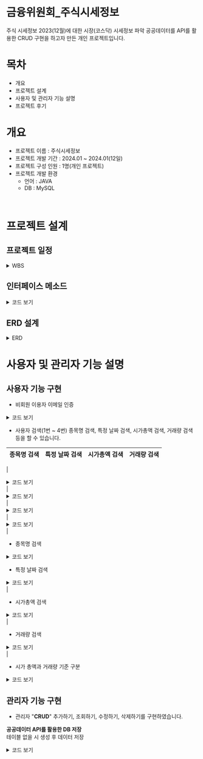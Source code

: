 # 금융위원회_주식시세정보
주식 시세정보 2023(12월)에 대한 시장(코스닥) 시세정보 파악
공공데이터를 API를 활용한 CRUD 구현을 하고자 만든 개인 프로젝트입니다.


# 목차
* 개요
* 프로젝트 설계
* 사용자 및 관리자 기능 설명
* 프로젝트 후기


# 개요
* 프로젝트 이름 : 주식시세정보
* 프로젝트 개발 기간 : 2024.01 ~ 2024.01(12일)
* 프로젝트 구성 인원 : 1명(개인 프로젝트)
* 프로젝트 개발 환경
  * 언어 : JAVA
  * DB : MySQL

<br>

# 프로젝트 설계

## 프로젝트 일정
<details>
    <summary>WBS</summary>

![image](https://github.com/koyuhjkl123/stock-quotes/assets/94844952/9e91501c-da59-407f-99f2-4d662c619153)


</details>

## 인터페이스 메소드
<details>
    <summary>코드 보기</summary>


![image](https://github.com/koyuhjkl123/stock-quotes/assets/94844952/969041e2-ca6f-4dd7-b769-dc1a2bb7740f)

</details>

## ERD 설계
<details>
    <summary>ERD</summary>

![image](https://github.com/koyuhjkl123/stock-quotes/assets/94844952/1fe20023-00f1-46d7-acf3-2776229f10e8)


</details>

# 사용자 및 관리자 기능 설명

## 사용자 기능 구현

* 비회원 이용자 이메일 인증
<details>
    <summary>코드 보기</summary>

```java
@Override
	public void SqlSelect() {
		System.out.println("---------- 주식시세정보 ----------");
		System.out.print("1. 비 회원 이용자  |  2. 관리자");
		
		int user = sc.nextInt();
		if (user == 1) {
			System.out.println("1회용으로 검색하실 이메일이 필요합니다.");
			System.out.println("인증하실 이메일 명 :");
			String email = sc.next();
			AdminEmail(email); // 해당 메소드의 매개변수 사용자 이메일

// 이메일 인증 시 아래와 같이 Admin 클래스에 있는 메소드들이 실행됩니다.
@Override
	public void AdminEmail(String email) {

		System.out.println("입력하신 해당 메일에 인증번호를 전송합니다.");
		String user_email = email; // 사용자 이메일

		String email_title = "이메일 인증"; // 사용자가 받을 이메일 제목
//			        6자리 숫자가 랜덤으로 발송됨
		String user_email_body = "인증 코드: " + GenerateVerificationCode();

		String is_key = user_email_body.substring(7); // 해당 발송된 인증 메일
		System.out.println("생성된 인증 코드: " + is_key);
		// 발신 이메일 계정 설정
		String admin_email = "koyu12315@gmail.com"; // 관리자 이메일 정보
		String admin_email_pwd = "qoli ivvo sasc ofae"; // 관리자 이메일 비밀번호

		// SMTP 서버 설정
		String email_server_host = "smtp.gmail.com";
		String email_server_port = "587";

		// 이메일 전송
		SendEmail(user_email, email_title, user_email_body, admin_email, admin_email_pwd, email_server_host, email_server_port);

		System.out.println("해당 메일로 받으신 인증번호를 입력하세요 : ");
		String user_is_key = sc.next();

		if (user_is_key.equals(is_key)) {
			System.out.println("고객님의 인증메일이 성공하였습니다.");
		} else {
			System.out.println("고객님의 인증메일이 실패하였습니다.");
		}
	}

	@Override
//	관리자 메일로 사용자에게 인증메일 발송
	public void SendEmail(String user_email, String email_title, String email_body, String admin_email,
			String admin_email_pwd, String email_server_host, String email_server_port) {
		Properties properties = new Properties();
		properties.put("mail.smtp.auth", "true"); // SMTP 인증을 사용할지 여부를 나타냅니다. "true"로 설정하면 SMTP 서버에 대한 인증
//		SMTP 인증은 이메일을 보내려는 사용자가 자신의 계정 정보로 서버에 로그인하여 승인되어야만 메일을 발송할 수 있도록 하는 보안 기능
		properties.put("mail.smtp.starttls.enable", "true"); // 사용하여 암호화된 통신을 활성화할지 여부를 나타냅니다. "true"로 설정하면 암호화된 통신이 활성화
//		이메일 클라이언트는 SMTP 서버와의 통신 시에 TLS를 사용하여 데이터를 암호화합니다. T
//		LS를 사용하면 데이터가 전송 중에 안전하게 보호되므로 중요한 정보가 포함된 이메일이 누출되거나 조작되지 않도록 보안성을 향상
		properties.put("mail.smtp.host", email_server_host);
		properties.put("mail.smtp.port", email_server_port);
//	        qoli ivvo sasc ofae // 2차 앱 비밀번호

//	       session 객체 생성: 이메일 전송에 필요한 세션을 설정
//	        Authenticator를 이용한 인증: Authenticator 클래스를 상속받아 발신자 계정의 아이디와 비밀번호를 제공하여 이메일 서버에 인증
		Session session = Session.getInstance(properties, new Authenticator() {
			@Override
//	           해당 클래스의 메소드는 아이디와 비밀번호를 저장하는데 사용되고 이메일 발송 시 이 정보를 사용하여 
//	            이메일 서버에 로그인하고 발신자 이메일 주소와 관련된 계정으로 인증을 수행
			protected PasswordAuthentication getPasswordAuthentication() {
//				JavaMail API를 사용하여 이메일을 보낼 때, 발신자 이메일 주소와 관련된 계정으로 SMTP 서버에 로그인하여 발신자의 신원을 확인하고 이메일을 보낼 수 있도록 하는 역할
				return new PasswordAuthentication(admin_email, admin_email_pwd);
				}
		});
		try {
//	        	MimeMessage : 메세지의 구조와 내용을 설정
//	        	수신자, 제목, 본문 설정: 수신자 주소, 이메일 제목, 본문 내용을 설정
			MimeMessage message = new MimeMessage(session);
			message.setFrom(new InternetAddress(admin_email)); // 관리자 이메일 정보
			message.addRecipient(Message.RecipientType.TO, new InternetAddress(user_email)); // 사용자 이메일
			message.setSubject(email_title); // 이메일 제목
			message.setText(email_body); // 이메일 본문

			Transport.send(message); // 설정된 메세지를 전송함
			System.out.println("이메일이 성공적으로 전송되었습니다.");
		} catch (MessagingException e) {
			e.printStackTrace();
		}
	}

	@Override
//	사용자에게 이메일 발송 시 인증코드 6자리 생성하는 메서드
	public String GenerateVerificationCode() {

//		SecureRandom : 클래스는 자바에서 암호학적으로 안전한 난수를 생성하기 위한 클래스
//		다양한 알고리즘을 사용하여 난수를 생성할 수 있으며, 예측 불가능하고 안전한 특성을 갖도록 구현
//		보안 관련한 인증코드 발송 시 해당 클래스를 사용하는 것이 좋다
//		Random 클래스와는 달리 보다 안전한 난수를 생성
//		일반적인 Random 클래스는 알고리즘이 예측 가능하고, 암호학적으로 안전하지 않은 난수를 생성할 수 있기 때문에 보안적인 요구사항이 있는 상황에서는 사용 x
		SecureRandom random = new SecureRandom();
//		10자리의 인증번호를 생성하기 위해 10개의 스트링빌더를 생성한다.
		StringBuilder randomKey = new StringBuilder(6);

		for (int i = 0; i < 6; i++) {
//			0 ~ 9까지 랜덤으로 6번 반복해서 randomKeyBuilder에 넣는다.
			randomKey.append(random.nextInt(10));
		}

		return randomKey.toString();
	}
```
</details>


* 사용자 검색(1번 ~ 4번)
종목명 검색, 특정 날짜 검색, 시가총액 검색, 거래량 검색 등을 할 수 있습니다.


종목명 검색 | 특정 날짜 검색 | 시가총액 검색 | 거래량 검색 |
--- | --- | --- | --- |

| <details> <summary>코드 보기</summary> <pre><code> while (true) { // 5번 선택 시 끝남 System.out.println("----------- 주식시세정보 (-검색-) --------"); System.out.println("1. 종목명 검색 | 2. 특정 날짜 검색 | 3. 시가총액 검색 | 4. 거래량 검색 | 5. 검색 종료"); int user_select = sc.nextInt(); if (user_select == 1) { System.out.println("---------- 종목명(-검색-)을 선택하셨습니다! --------"); System.out.println("종목명을 입력하세요 : "); String itmsnm_name = sc.next(); UserItmsNmsSelect(itmsnm_name); } else if (user_select == 2) { System.out.println("---------- " + "특정 날짜 검색 " + "(-전체검색-) ----------"); System.out.println("날짜 : 2023년 12월 4일 ~ 2023년 12월 28일"); System.out.println("날짜 입력 양식 예시 : 20231212"); System.out.println("날짜 입력 시 보여주는 종목 수 : 100개"); String date = sc.next(); UserSelectDate(date); } else if (user_select == 3) { System.out.println("---------- " + "시가총액 순위 " + "(-시가총액 검색-) ----------"); System.out.println("----- 원하시는 시가총액 정보를 입력하세요 -----"); System.out.println("1. 시가총액 높은 순 2. 시가총액 낮은 순"); int user_mt = sc.nextInt(); sc.nextLine(); System.out.println("1. 10위내 2. 50위내 3. 100위내"); int user_mt_rank = sc.nextInt(); UserSelectMrkttotamt(user_mt, user_mt_rank); } else if (user_select == 4) { System.out.println("---------- 거래량 검색 (--검색--) ----------"); System.out.println("--------- 원하시는 거래량 정보를 입력하세요"); System.out.println("1. 거래량 높은 순 2. 거래량 낮은 순"); int user_trqu = sc.nextInt(); sc.nextLine(); System.out.println("1. 10위내 2. 50위내 3. 100위내"); int user_trqu_rank = sc.nextInt(); UserSelectTrqu(user_trqu, user_trqu_rank); } else if (user_select == 5) { System.out.println("해당 검색을 종료하시겠습니까?"); System.out.println("1. 네 | 2. 아니요"); int user_select_end = sc.nextInt(); if (user_select_end == 1) { System.out.println("검색창을 종료하였습니다."); break; } else if (user_select_end == 2) { System.out.println("처음 선택지로 넘어갑니다."); continue; } </code></pre> </details> | <details> <summary>코드 보기</summary> <pre><code> // 특정 날짜 검색 코드 // 예시 System.out.println("특정 날짜를 입력하세요: "); String date = sc.next(); UserSelectDate(date); </code></pre> </details> | <details> <summary>코드 보기</summary> <pre><code> // 시가총액 검색 코드 // 예시 System.out.println("시가총액 순위를 선택하세요: "); int user_mt = sc.nextInt(); System.out.println("1. 10위내 2. 50위내 3. 100위내"); int user_mt_rank = sc.nextInt(); UserSelectMrkttotamt(user_mt, user_mt_rank); </code></pre> </details> | <details> <summary>코드 보기</summary> <pre><code> // 거래량 검색 코드 // 예시 System.out.println("거래량 순위를 선택하세요: "); int user_trqu = sc.nextInt(); System.out.println("1. 10위내 2. 50위내 3. 100위내"); int user_trqu_rank = sc.nextInt(); UserSelectTrqu(user_trqu, user_trqu_rank); </code></pre> </details> |

* 종목명 검색
<details>
    <summary>코드 보기</summary>
	
```java
@Override
//	유저가 종목명 검색
	public void UserItmsNmsSelect(String itmsNms_name) {

		Statement stmt;
//		시가 총액을 1억단위로 나눈 값을 추출 하고 날짜는 오름차순으로 지정
//		TRIM : 공백 제거
		String sql = "SELECT basDt, clpr, vs, fltRt, mkp, hipr, lopr, trqu, cast(cast(mrktTotAmt as signed) / 100000000 as signed) "
				+ "FROM stock1 WHERE TRIM(itmsNm) like ? order by basDt ASC";
		try {
			PreparedStatement pstmt = con.prepareStatement(sql);
			pstmt.setString(1, itmsNms_name);
			ResultSet rs = pstmt.executeQuery();

			if (!(rs.next())) {
				System.out.println();
				System.out.println("입력하신 종목명은 존재하지 않습니다.");
			} else {
				System.out.printf("%-20s %-12s %-8s %-9s %-9s %-9s %-9s %-9s %-15s\n", "날짜", "종가", "대비", "등락률", "시가",
						"고가", "저가", "거래량", "시가총액");
				SelectUser(rs); // 출력메소드
			}

			pstmt.close();
		} catch (SQLException e) {
			e.printStackTrace();
		}

	}
```
</details>

* 특정 날짜 검색

<details>
    <summary>코드 보기</summary>

```java
@Override
	public void UserSelectDate(String date) {
//		2. 특정 날짜 검색을 하기 위한 메서드

		String sql = "select itmsNm, clpr, vs, fltRt, mkp, hipr, lopr, trqu, cast(cast(mrktTotAmt as signed) / 100000000 as signed) from stock1 where basDt = '"
				+ date + "' limit 100";

		Statement stmt;
		try {
			stmt = con.createStatement();
			ResultSet rs = stmt.executeQuery(sql);

			if (!(rs.next())) {
				System.out.println();
				System.out.println("입력된 날짜가 틀렸습니다. 다시 입력하시길 바랍니다");
			} else {
				System.out.printf("  종목명 \t 종가 \t 대비 \t 등락률 \t 시가 \t 고가 \t 저가 \t  거래량 \t 시가총액\n");
				SelectUser(rs);
			}
			stmt.close();
		} catch (SQLException e) {
			e.printStackTrace();
		}
	}
```
</details> |

* 시가총액 검색
<details>
    <summary>코드 보기</summary>

```
<!-- summary 아래 한칸 공백 두고 내용 삽입 -->@Override
	public void UserSelectMrkttotamt(int order, int rank) {
//		시가 총액 순위 메서드
//		1. 시가 총액 높은 순 2. 시가 총액 낮은 순
//		"1. 10위내  2. 50위내  3. 100위내"
		String order_by = "";
		String max_is = "";
		int limit = 0;
		if (order == 1) {
			order_by = "desc";
			max_is = "Max";
		} else if (order == 2) {
			order_by = "ASC";
			max_is = "Min";
		} else {
			System.out.println("잘못 입력하셨습니다.");
		}
		if (rank == 1) {
			limit = 10;
		} else if (rank == 2) {
			limit = 50;
		} else if (rank == 3) {
			limit = 100;
		} else {
			System.out.println("잘못입력하셨습니다.");
		}

		String sql = "SELECT itmsNm, basDt,vs,fltRt,mkp,hipr,lopr,trqu, "
				+ "cast("+max_is+"(CAST(mrktTotAmt AS SIGNED)) / 100000000 as signed) AS min_mrktTotAmt FROM stock1 "
				+ "GROUP BY itmsNm, basDt, vs, fltRt, mkp, hipr, lopr, trqu ORDER BY min_mrktTotAmt "+order_by+"  limit "+limit+"";

		Statement stmt;
		try {
			stmt = con.createStatement();
			ResultSet rs = stmt.executeQuery(sql);

			System.out.printf("%-22s %-9s %-9s %-9s %-9s %-9s %-9s\t %-9s \t %-8s \n", "종목명", "날짜",  "대비", "등락률", "시가",
					"고가", "저가", "거래량", "시가총액");

			while (rs.next()) {

				SelectUser(rs);
			}

			stmt.close();
		} catch (SQLException e) {
			e.printStackTrace();
		}

	}

```
</details> |

* 거래량 검색
<details>
    <summary>코드 보기</summary>

```java
@Override
	public void UserSelectTrqu(int order, int rank) {
//		4. 거래량 검색 기능 메서드
//		매개변수1 : number -> 1. 거래량 높은 순  2. 거래량 낮은 순
//		매개변수2 : rank  -> 1. 10위내,  2. 50위내  3. 100위내 

		String Max_Min = ""; // 최대값, 최소값
		String Order_by = ""; // 오름차순, 내림차순
		int limit_rank_number = 0; // rank 몇위까지 보여줄것인가
		int number_rank = 0; // 10, 50, 100 순위 내에 입력

//		오름차순, 내림차순 결정
		if (order == 1) {
			Order_by = "desc";
			Max_Min = "MAX";
		} else if (order == 2) {
			Order_by = "asc";
			Max_Min = "MIN";
		} else {
			System.out.println("잘못 입력하셨습니다.");
		}
//		limit의 순위 결정
		if (rank == 1) {
			limit_rank_number = 10;
		} else if (rank == 2) {
			limit_rank_number = 50;
		} else if (rank == 3) {
			limit_rank_number = 100;
		}

		String sql = "select itmsNm, basDt,vs,fltRt,mkp,hipr,lopr, " + Max_Min + "(cast(trqu as signed)) as max_trqu, "
				+ "cast("+Max_Min+"(CAST(mrktTotAmt AS SIGNED)) / 100000000 as SIGNED) AS min_mrktTotAmt " + " from stock1 "
				+ "group by itmsNm, basDt,vs,fltRt,mkp,hipr,lopr " + " order by max_trqu " + Order_by + " limit " + limit_rank_number;

		Statement stmt;
		try {
			stmt = con.createStatement();
			ResultSet rs = stmt.executeQuery(sql);

			System.out.printf("%-22s %-9s %-9s %-9s %-9s %-9s %-9s\t %-9s \t %-10s \n", "종목명", "날짜",  "대비", "등락률", "시가",
					"고가", "저가", "거래량", "시가총액");

			while (rs.next()) {
				SelectUser(rs);
			}
			stmt.close();
		} catch (SQLException e) {
			e.printStackTrace();
		}

	}
```
</details> |

* 시가 총액과 거래량 기준 구분

<details>
    <summary>코드 보기</summary>

```java
//	거래량과 시가 총액에 대한 값 구분을 정하기 위한 메서드
	public void SelectUser(ResultSet rs) {
		try {

			DecimalFormat formats = new DecimalFormat("#,##0원");

			do {
//				시가총액의 길이가 5이상은 단위가 조, 5이하면 억대
				if (rs.getString(9).length() >= 5) {
					// SQL에서 억 단위로 나눈 후 길이가 5이상이라면 조로 기준을 나눈다.
//					거래량 : 1,000단위로 구분하고 거래량은 억단위인 기준
					System.out.printf("%-20s %-12s %-8s %-9s %-9s %-9s %-9s %-9s\t %-15s\n", rs.getString(1),
							rs.getString(2), rs.getString(3), rs.getString(4), rs.getString(5), rs.getString(6),
							rs.getString(7), formats.format(Integer.parseInt(rs.getString(8))),
//							0부터 1미만까지의 값을 1조로 설정
							rs.getString(9).substring(0, rs.getString(9).length() - 4) + "조 "
//							1부터 끝까지 : 1부터 시작 값의 끝까지는 억으로 
									+ rs.getString(9).substring(rs.getString(9).length() - 4) + "억");
				} else {
					System.out.printf("%-20s %-12s %-8s %-9s %-9s %-9s %-9s %-9s\t %-15s\n", rs.getString(1),
							rs.getString(2), rs.getString(3), rs.getString(4), rs.getString(5), rs.getString(6),
							rs.getString(7), formats.format(Integer.parseInt(rs.getString(8))), rs.getString(9) + "억");
				}
			} while (rs.next());

		} catch (SQLException e) {
			e.printStackTrace();
		}

	}

```
</details>

## 관리자 기능 구현
* 관리자
"**CRUD**" 추가하기, 조회하기, 수정하기, 삭제하기를 구현하였습니다. <br>

**공공데이터 API를 활용한 DB 저장** <br>
테이블 없을 시 생성 후 데이터 저장

<details>
    <summary>코드 보기</summary>

```java
@Override
	public void Database() {
//		API의 주소들의 저장소
		String[] api_data = {
//				코스닥 12월 1주차 ~ 4주차
				"https://apis.data.go.kr/1160100/service/GetStockSecuritiesInfoService/getStockPriceInfo?serviceKey=B0n71QWQYKWw2A85EXRc5IQbV1P29e6lKpPlaefJZR4ls84%2BKV8HhzYR7pC6oK0wh0CUhKHZMR4z79CrhJhGUQ%3D%3D&numOfRows=150000&resultType=json&beginBasDt=20231204&endBasDt=20231211&mrktCls=KOSDAQ",
				"https://apis.data.go.kr/1160100/service/GetStockSecuritiesInfoService/getStockPriceInfo?serviceKey=B0n71QWQYKWw2A85EXRc5IQbV1P29e6lKpPlaefJZR4ls84%2BKV8HhzYR7pC6oK0wh0CUhKHZMR4z79CrhJhGUQ%3D%3D&numOfRows=150000&resultType=json&beginBasDt=20231211&endBasDt=20231218&mrktCls=KOSDAQ",
				"https://apis.data.go.kr/1160100/service/GetStockSecuritiesInfoService/getStockPriceInfo?serviceKey=B0n71QWQYKWw2A85EXRc5IQbV1P29e6lKpPlaefJZR4ls84%2BKV8HhzYR7pC6oK0wh0CUhKHZMR4z79CrhJhGUQ%3D%3D&numOfRows=150000&resultType=json&beginBasDt=20231218&endBasDt=20231225&mrktCls=KOSDAQ",
				"https://apis.data.go.kr/1160100/service/GetStockSecuritiesInfoService/getStockPriceInfo?serviceKey=B0n71QWQYKWw2A85EXRc5IQbV1P29e6lKpPlaefJZR4ls84%2BKV8HhzYR7pC6oK0wh0CUhKHZMR4z79CrhJhGUQ%3D%3D&numOfRows=150000&resultType=json&beginBasDt=20231225&endBasDt=20240101&mrktCls=KOSDAQ" };

//		멀티스레드를 활용하기 위한 인터페이스 ExecutorService : 지정한 수만큼의 고정된 쓰레드풀을 생성
		ExecutorService mutil_thread = Executors.newFixedThreadPool(api_data.length);
//		데이터의 결과값을 저장한다.
//		Future는 자바에서 비동기적인 작업의 결과를 나타내는 인터페이스
//		비동기적인 작업은 작업이 완료될 때까지 기다리지 않고 다른 작업을 수행할 수 있도록 해주는 방식으로 동작
//		Future는 작업의 현재 상태와 작업이 완료된 후 결과를 가져오는 메서드를 제공
//		각 작업의 결과를 추적하기 위해 Future 사용
		List<Future<String>> futures = new ArrayList<>();

		// 각 API URL에 대해 Callable을 생성하고 executorService.submit()으로 제출합니다.
		for (String api_datas : api_data) {
//			callable은 Runnable과 유사 하지만 결과를 반환하고 예외를 던질 수 있는 점에서 차이있다
//			allable은 하나의 call() 메서드를 정의하며, 이 메서드는 스레드에서 실행될 코드를 포함
//			call() 메서드는 결과를 반환하거나 예외를 던질 수 있음
//			call() 메서드가 반환하는 값은 Future 객체를 통해 얻을 수 있다.
			Callable<String> apiCallTask = () -> AdminDatabase(api_datas);

			// Callable을 mutil_thread에 제출하고 Futures를 리스트에 추가합니다.
			futures.add(mutil_thread.submit(apiCallTask));
		}

		for (Future<String> future : futures) {

			try {
				String result = future.get();// 작업이 완료될 때까지 대기하고 결과를 얻음
				Thread.sleep(200);
			} catch (InterruptedException | ExecutionException e) {
				e.printStackTrace();
			}
		}
		mutil_thread.shutdown(); // 종료하기
	}
	public synchronized boolean isTableExists(String table_name) {
//		중복 테이블 검사

//		테이블이 있으면 true, 없다면 false
		DatabaseMetaData metadata;
		try {
			metadata = con.getMetaData();
			ResultSet resultset = metadata.getColumns(null, null, table_name, null);

			return resultset.next();
		} catch (SQLException e) {
			return false;
		}

	}

//	스레드 전용 메서드
	public synchronized String AdminDatabase(String api_data) {
		String test = ""; // 가져온 데이터가 null이 아닌지 검사하기 위한 변수
		StringBuilder result = new StringBuilder();
		try {
			URL url = new URL(api_data);
			// 응답 형식을 JSON으로 설정
			BufferedReader bf = new BufferedReader(new InputStreamReader(url.openStream(), "UTF-8"));

			while ((test = bf.readLine()) != null) {
				result.append(test);
			}

			JSONParser parser = new JSONParser();
			JSONObject jsonObj = (JSONObject) parser.parse(result.toString());
			JSONObject response = (JSONObject) jsonObj.get("response");
			JSONObject body = (JSONObject) response.get("body");
			JSONObject items = (JSONObject) body.get("items");
			JSONArray item = (JSONArray) items.get("item");

//			Stock1이라는 테이블 생성
			String sql_create = "create table Stock1(" + "num int auto_increment not null primary key,"
					+ "itmsNm VARCHAR(40) not null," + "basDt VARCHAR(40) not null," + "clpr VARCHAR(40) not null,"
					+ "vs VARCHAR(40) not null," + "fltRt VARCHAR(40) not null," + "mkp VARCHAR(40) not null,"
					+ "hipr VARCHAR(40) not null," + "lopr VARCHAR(40) not null," + "trqu VARCHAR(40) not null,"
					+ "mrktTotAmt VARCHAR(40) not null)";

			if (!isTableExists("Stock1")) { // 메서드 호출
//					true : 테이블이 없을 때
//		        	false : 테이블이 있을 때

				try {
					Statement stmt = con.createStatement();
					stmt.executeUpdate(sql_create);
					System.out.println("테이블 생성 완료");
				} catch (Exception e) {
					System.out.println("테이블이 중복되었습니다.");
				}
			}

			for (int i = 0; i < item.size(); i++) {
				JSONObject itmsNm = (JSONObject) item.get(i);
				String itmsNms = (String) itmsNm.get("itmsNm"); // 종목명
				String mrktTotAmt = (String) itmsNm.get("mrktTotAmt"); // 시가총액
				String mrktCtg = (String) itmsNm.get("mrktCtg"); // 시장 구분
				String clpr = (String) itmsNm.get("clpr"); // 종가
				String basDt = (String) itmsNm.get("basDt"); // 기준일자
				String vs = (String) itmsNm.get("vs"); // 대비
				String fltRt = (String) itmsNm.get("fltRt"); // 등락률
				String trqu = (String) itmsNm.get("trqu"); // 거래량
				String mkp = (String) itmsNm.get("mkp"); // 시가
				String hipr = (String) itmsNm.get("hipr"); // 고가
				String lopr = (String) itmsNm.get("lopr"); // 저가

//				api 데이터 가져온 값을 통해 set로 값을 저장
				setItmsNms(itmsNms); setBasDt(basDt);
				setClpr(clpr); setVs(vs);
				setFltRt(fltRt); setMkp(mkp);
				setHipr(hipr); setLopr(lopr);
				setTrqu(trqu); setMrktTotAmt(mrktTotAmt);
				System.out.print(itmsNms + "  " + basDt + "  " + clpr + "  " + vs + "  " + fltRt + "  " + mkp + "  "
						+ hipr + "  " + lopr + " " + trqu + " " + mrktTotAmt + "\n"); // 날짜, 종가
//				SQL INSERT문
				String sql_insert = "insert into Stock1(itmsNm, basDt, clpr, vs, fltRt, mkp, hipr, lopr, trqu, mrktTotAmt) "
						+ "values (?, ?, ?, ?, ?, ?, ?, ?, ?, ?)";
//				set으로 저장한 값을 insert하여 해당 값을 반환
				PreparedStatement pstmt = con.prepareStatement(sql_insert);
				pstmt = con.prepareStatement(sql_insert);
				pstmt.setString(1, getItmsNms()); // 종목명
				pstmt.setString(2, getBasDt()); // 기준일자
				pstmt.setString(3, getClpr()); // 종가
				pstmt.setString(4, getVs()); // 대비
				pstmt.setString(5, getFltRt()); // 등락률
				pstmt.setString(6, getMkp()); // 시가
				pstmt.setString(7, getHipr()); // 고가
				pstmt.setString(8, getLopr()); // 저가
				pstmt.setString(9, getTrqu()); // 거래량
				pstmt.setString(10, getMrktTotAmt()); // 시가총액
				int result_sum = pstmt.executeUpdate();

				if (result_sum == 1) {
					System.out.println("정보 업데이트 완료되었습니다.");
				} else {
					System.out.println("정보 업데이트 실패되었습니다.");
				}
			}

		} catch (Exception e) {
			e.printStackTrace();
		}

		return "데이터베이스";
	}

```
</details>
